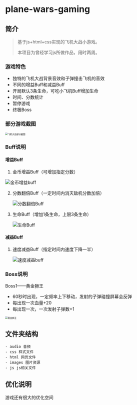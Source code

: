 # plane-wars-gaming

##  简介

> 基于js+html+css实现的飞机大战小游戏。
>
> 本项目为曾经学习js所做作品，用时两周。

### 游戏特色

- 独特的飞机大战背景音效和子弹撞击飞机的音效
- 不同的增益Buff和减益Buff
- 开局默认3条生命，可吃小飞机Buff增加生命
- 时间、分数统计
- 暂停游戏
- 终极Boss

### 部分游戏截图

<img src="https://gitee.com/koala010/typora/raw/master/img/20210816155133.png" alt="飞机大战部分截图" style="zoom:50%;" />

### Buff说明

#### 增益Buff

1. 金币增益Buff（可增加指定分数）

![金币增益buff](https://gitee.com/koala010/typora/raw/master/img/20210816144422.png)

2. 分数翻倍Buff（一定时间内消灭敌机分数加倍）

   ![分数翻倍Buff](https://gitee.com/koala010/typora/raw/master/img/20210816144815.png)

3. 生命Buff（增加1条生命，上限3条生命）

   ![生命Buff](https://gitee.com/koala010/typora/raw/master/img/20210816144957.png)

#### 减益Buff

1. 速度减益Buff（指定时间内速度下降一半）

   ![速度减益buff](https://gitee.com/koala010/typora/raw/master/img/20210816144607.png)

   

### Boss说明

Boss1——黄金狮王

- 60秒时出现，一定频率上下移动，发射的子弹碰撞屏幕会反弹
- 每出现一次血量+20
- 每出现一次，一次发射子弹数+1

<img src="https://gitee.com/koala010/typora/raw/master/img/20210816145532.png" alt="黄金狮王" style="zoom:50%;" />



## 文件夹结构

```
- audio 音频
- css 样式文件
- html 网页文件
- images 图片资源
- js js相关文件
```



## 优化说明

游戏还有很大的优化空间

